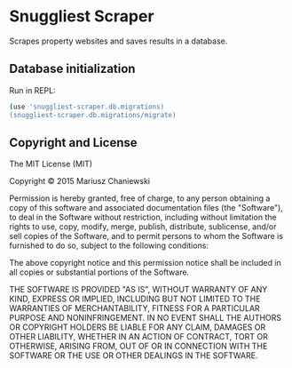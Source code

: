 # Snuggliest Scraper
Scrapes property websites and saves results in a database.

## Database initialization
Run in REPL:
```bash
(use 'snuggliest-scraper.db.migrations)
(snuggliest-scraper.db.migrations/migrate)
```

## Copyright and License

The MIT License (MIT)

Copyright © 2015 Mariusz Chaniewski

Permission is hereby granted, free of charge, to any person obtaining a copy of
this software and associated documentation files (the "Software"), to deal in
the Software without restriction, including without limitation the rights to
use, copy, modify, merge, publish, distribute, sublicense, and/or sell copies of
the Software, and to permit persons to whom the Software is furnished to do so,
subject to the following conditions:

The above copyright notice and this permission notice shall be included in all
copies or substantial portions of the Software.

THE SOFTWARE IS PROVIDED "AS IS", WITHOUT WARRANTY OF ANY KIND, EXPRESS OR
IMPLIED, INCLUDING BUT NOT LIMITED TO THE WARRANTIES OF MERCHANTABILITY, FITNESS
FOR A PARTICULAR PURPOSE AND NONINFRINGEMENT. IN NO EVENT SHALL THE AUTHORS OR
COPYRIGHT HOLDERS BE LIABLE FOR ANY CLAIM, DAMAGES OR OTHER LIABILITY, WHETHER
IN AN ACTION OF CONTRACT, TORT OR OTHERWISE, ARISING FROM, OUT OF OR IN
CONNECTION WITH THE SOFTWARE OR THE USE OR OTHER DEALINGS IN THE SOFTWARE.
